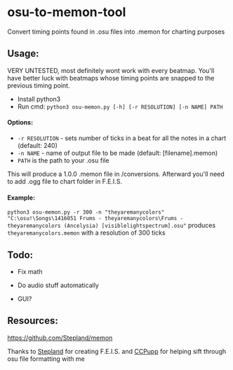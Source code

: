 # osu-to-memon-tool
Convert timing points found in .osu files into .memon for charting purposes

## Usage:
VERY UNTESTED, most definitely wont work with every beatmap. You'll have better luck with beatmaps whose timing points are snapped to the previous timing point.

- Install python3
- Run cmd: `python3 osu-memon.py [-h] [-r RESOLUTION] [-n NAME] PATH`
#### Options:
- `-r RESOLUTION`  -   sets number of ticks in a beat for all the notes in a chart (default: 240)
- `-n NAME`        -   name of output file to be made (default: [filename].memon)
- `PATH` is the path to your .osu file

This will produce a 1.0.0 .memon file in /conversions. Afterward you'll need to add .ogg file to chart folder in F.E.I.S.

#### Example: 

`python3 osu-memon.py -r 300 -n "theyaremanycolors" "C:\osu!\Songs\1416051 Frums - theyaremanycolors\Frums - theyaremanycolors (Ancelysia) [visiblelightspectrum].osu"` produces `theyaremanycolors.memon` with a resolution of 300 ticks

## Todo:
- Fix math

- Do audio stuff automatically

- GUI?

## Resources:
https://github.com/Stepland/memon

Thanks to [Stepland](https://github.com/Stepland) for creating F.E.I.S. and [CCPupp](https://github.com/CCPupp) for helping sift through osu file formatting with me
